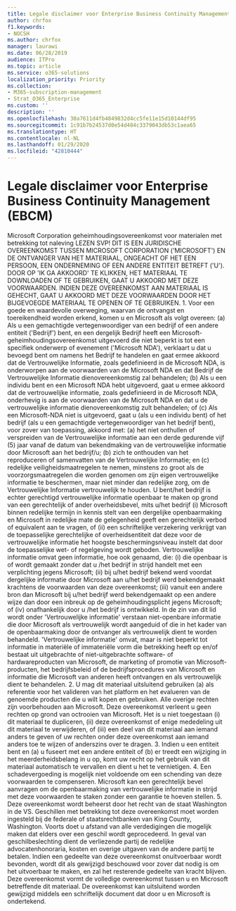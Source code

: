 ```yaml
---
title: Legale disclaimer voor Enterprise Business Continuity Management (EBCM)
author: chrfox
f1.keywords:
- NOCSH
ms.author: chrfox
manager: laurawi
ms.date: 06/28/2019
audience: ITPro
ms.topic: article
ms.service: o365-solutions
localization_priority: Priority
ms.collection:
- M365-subscription-management
- Strat_O365_Enterprise
ms.custom: ''
description: ''
ms.openlocfilehash: 30a7611d4fb4849832d4cc5fe11e15d10144df95
ms.sourcegitcommit: 1c91b7b24537d0e54d484c3379043db53c1aea65
ms.translationtype: HT
ms.contentlocale: nl-NL
ms.lasthandoff: 01/29/2020
ms.locfileid: "42810444"
---
```

# <a name="enterprise-business-continuity-management-legal-disclaimer"></a>Legale disclaimer voor Enterprise Business Continuity Management (EBCM)

Microsoft Corporation geheimhoudingsovereenkomst voor materialen met betrekking tot naleving LEZEN SVP! DIT IS EEN JURIDISCHE OVEREENKOMST TUSSEN MICROSOFT CORPORATION ('MICROSOFT') EN DE ONTVANGER VAN HET MATERIAAL, ONGEACHT OF HET EEN PERSOON, EEN ONDERNEMING OF EEN ANDERE ENTITEIT BETREFT ('U'). DOOR OP 'IK GA AKKOORD' TE KLIKKEN, HET MATERIAAL TE DOWNLOADEN OF TE GEBRUIKEN, GAAT U AKKOORD MET DEZE VOORWAARDEN. INDIEN DEZE OVEREENKOMST AAN MATERIAAL IS GEHECHT, GAAT U AKKOORD MET DEZE VOORWAARDEN DOOR HET BIJGEVOEGDE MATERIAAL TE OPENEN OF TE GEBRUIKEN. 1. Voor een goede en waardevolle overweging, waarvan de ontvangst en toereikendheid worden erkend, komen u en Microsoft als volgt overeen: (a) Als u een gemachtigde vertegenwoordiger van een bedrijf of een andere entiteit ('Bedrijf') bent, en een dergelijk Bedrijf heeft een Microsoft-geheimhoudingsovereenkomst uitgevoerd die niet beperkt is tot een specifiek onderwerp of evenement ('Microsoft NDA'), verklaart u dat u bevoegd bent om namens het Bedrijf te handelen en gaat ermee akkoord dat de Vertrouwelijke Informatie, zoals gedefinieerd in de Microsoft NDA, is onderworpen aan de voorwaarden van de Microsoft NDA en dat Bedrijf de Vertrouwelijke Informatie dienovereenkomstig zal behandelen; (b) Als u een individu bent en een Microsoft NDA hebt uitgevoerd, gaat u ermee akkoord dat de vertrouwelijke informatie, zoals gedefinieerd in de Microsoft NDA, onderhevig is aan de voorwaarden van de Microsoft NDA en dat u de vertrouwelijke informatie dienovereenkomstig zult behandelen; of (c) Als een Microsoft-NDA niet is uitgevoerd, gaat u (als u een individu bent) of het bedrijf (als u een gemachtigde vertegenwoordiger van het bedrijf bent), voor zover van toepassing, akkoord met: (a) het niet onthullen of verspreiden van de Vertrouwelijke informatie aan een derde gedurende vijf (5) jaar vanaf de datum van bekendmaking van de vertrouwelijke informatie door Microsoft aan het bedrijf/u; (b) zich te onthouden van het reproduceren of samenvatten van de Vertrouwelijke Informatie; en (c) redelijke veiligheidsmaatregelen te nemen, minstens zo groot als de voorzorgsmaatregelen die worden genomen om zijn eigen vertrouwelijke informatie te beschermen, maar niet minder dan redelijke zorg, om de Vertrouwelijke Informatie vertrouwelijk te houden. U bent/het bedrijf is echter gerechtigd vertrouwelijke informatie openbaar te maken op grond van een gerechtelijk of ander overheidsbevel, mits u/het bedrijf (i) Microsoft binnen redelijke termijn in kennis stelt van een dergelijke openbaarmaking en Microsoft in redelijke mate de gelegenheid geeft een gerechtelijk verbod of equivalent aan te vragen, of (ii) een schriftelijke verzekering verkrijgt van de toepasselijke gerechtelijke of overheidsentiteit dat deze voor de vertrouwelijke informatie het hoogste beschermingsniveau instelt dat door de toepasselijke wet- of regelgeving wordt geboden. Vertrouwelijke informatie omvat geen informatie, hoe ook genaamd, die: (i) die openbaar is of wordt gemaakt zonder dat u /het bedrijf in strijd handelt met een verplichting jegens Microsoft; (ii) bij u/het bedrijf bekend werd voordat dergelijke informatie door Microsoft aan u/het bedrijf werd bekendgemaakt krachtens de voorwaarden van deze overeenkomst; (iii) vanuit een andere bron dan Microsoft bij u/het bedrijf werd bekendgemaakt op een andere wijze dan door een inbreuk op de geheimhoudingsplicht jegens Microsoft; of (iv) onafhankelijk door u /het bedrijf is ontwikkeld. In de zin van dit lid wordt onder 'Vertrouwelijke informatie' verstaan niet-openbare informatie die door Microsoft als vertrouwelijk wordt aangeduid of die in het kader van de openbaarmaking door de ontvanger als vertrouwelijk dient te worden behandeld. 'Vertrouwelijke informatie' omvat, maar is niet beperkt tot informatie in materiële of immateriële vorm die betrekking heeft op en/of bestaat uit uitgebrachte of niet-uitgebrachte software- of hardwareproducten van Microsoft, de marketing of promotie van Microsoft-producten, het bedrijfsbeleid of de bedrijfsprocedures van Microsoft en informatie die Microsoft van anderen heeft ontvangen en als vertrouwelijk dient te behandelen. 2. U mag dit materiaal uitsluitend gebruiken (a) als referentie voor het valideren van het platform en het evalueren van de genoemde producten die u wilt kopen en gebruiken. Alle overige rechten zijn voorbehouden aan Microsoft. Deze overeenkomst verleent u geen rechten op grond van octrooien van Microsoft. Het is u niet toegestaan (i) dit materiaal te dupliceren, (ii) deze overeenkomst of enige mededeling uit dit materiaal te verwijderen, of (iii) een deel van dit materiaal aan iemand anders te geven of uw rechten onder deze overeenkomst aan iemand anders toe te wijzen of anderszins over te dragen. 3. Indien u een entiteit bent en (a) u fuseert met een andere entiteit of (b) er treedt een wijziging in het meerderheidsbelang in u op, komt uw recht op het gebruik van dit materiaal automatisch te vervallen en dient u het te vernietigen. 4.  Een schadevergoeding is mogelijk niet voldoende om een schending van deze voorwaarden te compenseren.  Microsoft kan een gerechtelijk bevel aanvragen om de openbaarmaking van vertrouwelijke informatie in strijd met deze voorwaarden te staken zonder een garantie te hoeven stellen.  5. Deze overeenkomst wordt beheerst door het recht van de staat Washington in de VS. Geschillen met betrekking tot deze overeenkomst moet worden ingesteld bij de federale of staatsrechtbanken van King County, Washington. Voorts doet u afstand van alle verdedigingen die mogelijk maken dat elders over een geschil wordt geprocedeerd. In geval van geschilbeslechting dient de verliezende partij de redelijke advocatenhonoraria, kosten en overige uitgaven van de andere partij te betalen. Indien een gedeelte van deze overeenkomst onuitvoerbaar wordt bevonden, wordt dit als gewijzigd beschouwd voor zover dat nodig is om het uitvoerbaar te maken, en zal het resterende gedeelte van kracht blijven. Deze overeenkomst vormt de volledige overeenkomst tussen u en Microsoft betreffende dit materiaal. De overeenkomst kan uitsluitend worden gewijzigd middels een schriftelijk document dat door u en Microsoft is ondertekend.
